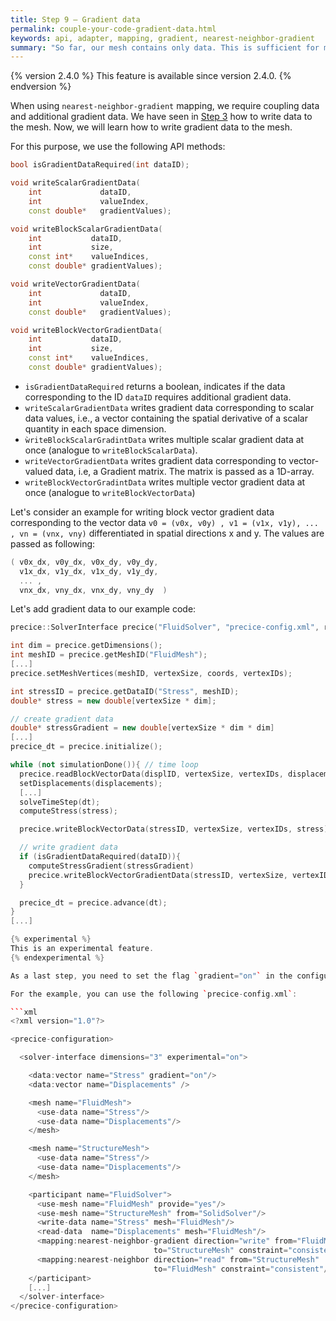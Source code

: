 ```yaml
---
title: Step 9 – Gradient data
permalink: couple-your-code-gradient-data.html
keywords: api, adapter, mapping, gradient, nearest-neighbor-gradient
summary: "So far, our mesh contains only data. This is sufficient for most of the numerical methods that preCICE offers. For nearest-neighbor-gradient mapping, however, preCICE also requires additional gradient data information. In this step, you learn how to add gradient data to the mesh."
---
```


{% version 2.4.0 %}
This feature is available since version 2.4.0.
{% endversion %}

When using `nearest-neighbor-gradient` mapping, we require coupling data and additional gradient data. We have seen in [Step 3](couple-your-code-mesh-and-data-access.html) how to write data to the mesh.
Now, we will learn how to write gradient data to the mesh.

For this purpose, we use the following API methods:

```cpp
bool isGradientDataRequired(int dataID);

void writeScalarGradientData(
    int             dataID,
    int             valueIndex,
    const double*   gradientValues);

void writeBlockScalarGradientData(
    int           dataID,
    int           size,
    const int*    valueIndices,
    const double* gradientValues);

void writeVectorGradientData(
    int             dataID,
    int             valueIndex,
    const double*   gradientValues);

void writeBlockVectorGradientData(
    int           dataID,
    int           size,
    const int*    valueIndices,
    const double* gradientValues);
```

* `isGradientDataRequired` returns a boolean, indicates if the data corresponding to the ID `dataID` requires additional gradient data.
* `writeScalarGradientData` writes gradient data corresponding to scalar data values, i.e., a vector containing the spatial derivative of a scalar quantity in each space dimension.
* `ẁriteBlockScalarGradintData` writes multiple scalar gradient data at once (analogue to `writeBlockScalarData`).
* `writeVectorGradientData` writes gradient data corresponding to vector-valued data, i.e, a Gradient matrix. The matrix is passed as a 1D-array.
* `writeBlockVectorGradintData` writes multiple vector gradient data at once (analogue to `writeBlockVectorData`)

Let's consider an example for writing block vector gradient data corresponding to the vector data `v0 = (v0x, v0y) , v1 = (v1x, v1y), ... , vn = (vnx, vny)` differentiated in spatial directions x and y.
The values are passed as following:

```cpp
( v0x_dx, v0y_dx, v0x_dy, v0y_dy,
  v1x_dx, v1y_dx, v1x_dy, v1y_dy,
  ... ,
  vnx_dx, vny_dx, vnx_dy, vny_dy  )
```

Let's add gradient data to our example code:

```cpp
precice::SolverInterface precice("FluidSolver", "precice-config.xml", rank, size); // constructor

int dim = precice.getDimensions();
int meshID = precice.getMeshID("FluidMesh");
[...]
precice.setMeshVertices(meshID, vertexSize, coords, vertexIDs);

int stressID = precice.getDataID("Stress", meshID);
double* stress = new double[vertexSize * dim];

// create gradient data
double* stressGradient = new double[vertexSize * dim * dim]
[...]
precice_dt = precice.initialize();

while (not simulationDone()){ // time loop
  precice.readBlockVectorData(displID, vertexSize, vertexIDs, displacements);
  setDisplacements(displacements);
  [...]
  solveTimeStep(dt);
  computeStress(stress);

  precice.writeBlockVectorData(stressID, vertexSize, vertexIDs, stress);

  // write gradient data
  if (isGradientDataRequired(dataID)){
    computeStressGradient(stressGradient)
    precice.writeBlockVectorGradientData(stressID, vertexSize, vertexIDs, stressGradient);
  }

  precice_dt = precice.advance(dt);
}
[...]

{% experimental %}
This is an experimental feature.
{% endexperimental %}

As a last step, you need to set the flag `gradient="on"` in the configuration file, whenever you require to write gradient data.

For the example, you can use the following `precice-config.xml`:

```xml
<?xml version="1.0"?>

<precice-configuration>

  <solver-interface dimensions="3" experimental="on">

    <data:vector name="Stress" gradient="on"/>
    <data:vector name="Displacements" />

    <mesh name="FluidMesh">
      <use-data name="Stress"/>
      <use-data name="Displacements"/>
    </mesh>

    <mesh name="StructureMesh">
      <use-data name="Stress"/>
      <use-data name="Displacements"/>
    </mesh>

    <participant name="FluidSolver">
      <use-mesh name="FluidMesh" provide="yes"/>
      <use-mesh name="StructureMesh" from="SolidSolver"/>
      <write-data name="Stress" mesh="FluidMesh"/>
      <read-data  name="Displacements" mesh="FluidMesh"/>
      <mapping:nearest-neighbor-gradient direction="write" from="FluidMesh"
                                to="StructureMesh" constraint="consistent"/>
      <mapping:nearest-neighbor direction="read" from="StructureMesh"
                                to="FluidMesh" constraint="consistent"/>
    </participant>
    [...]
  </solver-interface>
</precice-configuration>
```
